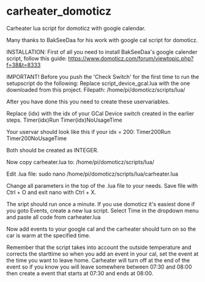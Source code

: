 # carheater_domoticz
Carheater lua script for domoticz with google calendar. 

Many thanks to BakSeeDaa for his work with google cal script for domoticz.

INSTALLATION:
First of all you need to install BakSeeDaa's google calender script, follow this guide: 
https://www.domoticz.com/forum/viewtopic.php?f=38&t=8333

IMPORTANT! 
Before you push the 'Check Switch' for the first time to run the setupscript do the following: 
Replace script_device_gcal.lua with the one downloaded from this project. 
Filepath: /home/pi/domoticz/scripts/lua/

After you have done this you need to create these uservariables.

Replace (idx) with the idx of your GCal Device switch created in the earlier steps.
Timer(idx)Run 
Timer(idx)NoUsageTime 

Your uservar should look like this if your idx = 200:
Timer200Run
Timer200NoUsageTime

Both should be created as INTEGER.

Now copy carheater.lua to: /home/pi/domoticz/scripts/lua/

Edit .lua file:
sudo nano /home/pi/domoticz/scripts/lua/carheater.lua

Change all parameters in the top of the .lua file to your needs. 
Save file with Ctrl + O and exit nano with Ctrl + X.

The sript should run once a minute. If you use domoticz it's easiest done if you goto Events, create a new lua script. Select Time in the dropdown menu and paste all code from carheater.lua

Now add events to your google cal and the carheater should turn on so the car is warm at the specified time. 

Remember that the script takes into account the outside temperature and corrects the starttime so when you add an event in your cal, set the event at the time you want to leave home. Carheater will turn off at the end of the event so if you know you will leave somewhere between 07:30 and 08:00 then create a event that starts at 07:30 and ends at 08:00. 

